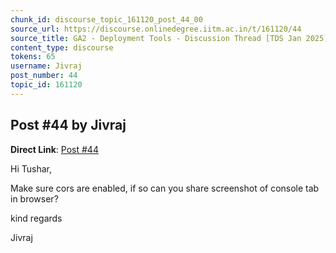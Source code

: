 ```yaml
---
chunk_id: discourse_topic_161120_post_44_00
source_url: https://discourse.onlinedegree.iitm.ac.in/t/161120/44
source_title: GA2 - Deployment Tools - Discussion Thread [TDS Jan 2025]
content_type: discourse
tokens: 65
username: Jivraj
post_number: 44
topic_id: 161120
---
```


## Post #44 by Jivraj

**Direct Link**: [Post #44](https://discourse.onlinedegree.iitm.ac.in/t/161120/44)

Hi Tushar,

Make sure cors are enabled, if so can you share screenshot of console tab in browser?

kind regards

Jivraj
